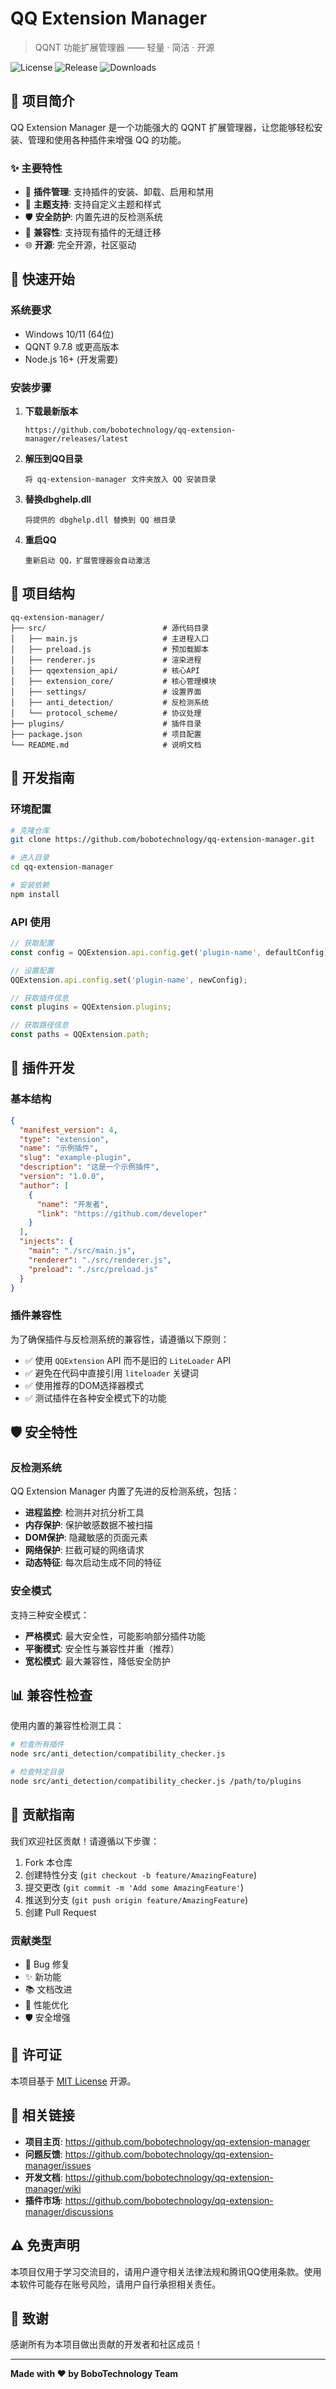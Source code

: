 # QQ Extension Manager

> QQNT 功能扩展管理器 —— 轻量 · 简洁 · 开源

![License](https://img.shields.io/github/license/bobotechnology/qq-extension-manager)
![Release](https://img.shields.io/github/v/release/bobotechnology/qq-extension-manager)
![Downloads](https://img.shields.io/github/downloads/bobotechnology/qq-extension-manager/total)

## 📖 项目简介

QQ Extension Manager 是一个功能强大的 QQNT 扩展管理器，让您能够轻松安装、管理和使用各种插件来增强 QQ 的功能。

### ✨ 主要特性

- 🔌 **插件管理**: 支持插件的安装、卸载、启用和禁用
- 🎨 **主题支持**: 支持自定义主题和样式
- 🛡️ **安全防护**: 内置先进的反检测系统
- 🔄 **兼容性**: 支持现有插件的无缝迁移
- 🌐 **开源**: 完全开源，社区驱动

## 🚀 快速开始

### 系统要求

- Windows 10/11 (64位)
- QQNT 9.7.8 或更高版本
- Node.js 16+ (开发需要)

### 安装步骤

1. **下载最新版本**
   ```
   https://github.com/bobotechnology/qq-extension-manager/releases/latest
   ```

2. **解压到QQ目录**
   ```
   将 qq-extension-manager 文件夹放入 QQ 安装目录
   ```

3. **替换dbghelp.dll**
   ```
   将提供的 dbghelp.dll 替换到 QQ 根目录
   ```

4. **重启QQ**
   ```
   重新启动 QQ，扩展管理器会自动激活
   ```

## 📁 项目结构

```
qq-extension-manager/
├── src/                          # 源代码目录
│   ├── main.js                   # 主进程入口
│   ├── preload.js                # 预加载脚本
│   ├── renderer.js               # 渲染进程
│   ├── qqextension_api/          # 核心API
│   ├── extension_core/           # 核心管理模块
│   ├── settings/                 # 设置界面
│   ├── anti_detection/           # 反检测系统
│   └── protocol_scheme/          # 协议处理
├── plugins/                      # 插件目录
├── package.json                  # 项目配置
└── README.md                     # 说明文档
```

## 🔧 开发指南

### 环境配置

```bash
# 克隆仓库
git clone https://github.com/bobotechnology/qq-extension-manager.git

# 进入目录
cd qq-extension-manager

# 安装依赖
npm install
```

### API 使用

```javascript
// 获取配置
const config = QQExtension.api.config.get('plugin-name', defaultConfig);

// 设置配置
QQExtension.api.config.set('plugin-name', newConfig);

// 获取插件信息
const plugins = QQExtension.plugins;

// 获取路径信息
const paths = QQExtension.path;
```

## 🔌 插件开发

### 基本结构

```json
{
  "manifest_version": 4,
  "type": "extension",
  "name": "示例插件",
  "slug": "example-plugin",
  "description": "这是一个示例插件",
  "version": "1.0.0",
  "author": [
    {
      "name": "开发者",
      "link": "https://github.com/developer"
    }
  ],
  "injects": {
    "main": "./src/main.js",
    "renderer": "./src/renderer.js",
    "preload": "./src/preload.js"
  }
}
```

### 插件兼容性

为了确保插件与反检测系统的兼容性，请遵循以下原则：

- ✅ 使用 `QQExtension` API 而不是旧的 `LiteLoader` API
- ✅ 避免在代码中直接引用 `liteloader` 关键词
- ✅ 使用推荐的DOM选择器模式
- ✅ 测试插件在各种安全模式下的功能

## 🛡️ 安全特性

### 反检测系统

QQ Extension Manager 内置了先进的反检测系统，包括：

- **进程监控**: 检测并对抗分析工具
- **内存保护**: 保护敏感数据不被扫描
- **DOM保护**: 隐藏敏感的页面元素
- **网络保护**: 拦截可疑的网络请求
- **动态特征**: 每次启动生成不同的特征

### 安全模式

支持三种安全模式：

- **严格模式**: 最大安全性，可能影响部分插件功能
- **平衡模式**: 安全性与兼容性并重（推荐）
- **宽松模式**: 最大兼容性，降低安全防护

## 📊 兼容性检查

使用内置的兼容性检测工具：

```bash
# 检查所有插件
node src/anti_detection/compatibility_checker.js

# 检查特定目录
node src/anti_detection/compatibility_checker.js /path/to/plugins
```

## 🤝 贡献指南

我们欢迎社区贡献！请遵循以下步骤：

1. Fork 本仓库
2. 创建特性分支 (`git checkout -b feature/AmazingFeature`)
3. 提交更改 (`git commit -m 'Add some AmazingFeature'`)
4. 推送到分支 (`git push origin feature/AmazingFeature`)
5. 创建 Pull Request

### 贡献类型

- 🐛 Bug 修复
- ✨ 新功能
- 📚 文档改进
- 🔧 性能优化
- 🛡️ 安全增强

## 📄 许可证

本项目基于 [MIT License](LICENSE) 开源。

## 🔗 相关链接

- **项目主页**: https://github.com/bobotechnology/qq-extension-manager
- **问题反馈**: https://github.com/bobotechnology/qq-extension-manager/issues
- **开发文档**: https://github.com/bobotechnology/qq-extension-manager/wiki
- **插件市场**: https://github.com/bobotechnology/qq-extension-manager/discussions

## ⚠️ 免责声明

本项目仅用于学习交流目的，请用户遵守相关法律法规和腾讯QQ使用条款。使用本软件可能存在账号风险，请用户自行承担相关责任。

## 💖 致谢

感谢所有为本项目做出贡献的开发者和社区成员！

---

**Made with ❤️ by BoboTechnology Team**